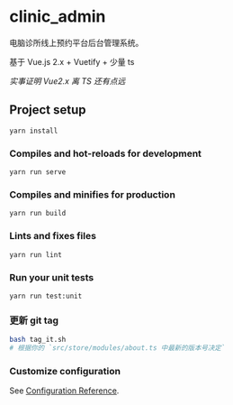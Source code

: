 # clinic_admin

电脑诊所线上预约平台后台管理系统。

基于 Vue.js 2.x + Vuetify + 少量 ts

*实事证明 Vue2.x 离 TS 还有点远*

## Project setup
```
yarn install
```

### Compiles and hot-reloads for development
```
yarn run serve
```

### Compiles and minifies for production
```
yarn run build
```

### Lints and fixes files
```
yarn run lint
```

### Run your unit tests
```
yarn run test:unit
```

### 更新 git tag
```bash
bash tag_it.sh
# 根据你的 `src/store/modules/about.ts 中最新的版本号决定`
```

### Customize configuration
See [Configuration Reference](https://cli.vuejs.org/config/).
